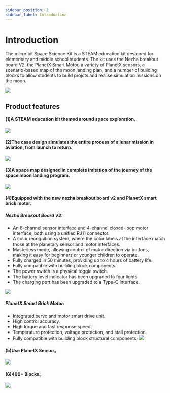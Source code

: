 ```yaml
---
sidebar_position: 2
sidebar_label: Introduction
---
```


# Introduction

The micro:bit Space Science Kit is a STEAM education kit designed for elementary and middle school students. The kit uses the Nezha breakout board V2, the PlanetX Smart Motor, a variety of PlanetX sensors, a scenario-based map of the moon landing plan, and a number of building blocks to allow students to build projcts and realise simulation missions on the moon.

![](https://wiki-media-ef.oss-cn-hongkong.aliyuncs.com/docs/microbit/building-blocks/microbit-space-science-kit/images/microbit-space-science-kit-introduction.png)

## Product features

#### (1)A STEAM education kit themed around space exploration.


![](https://wiki-media-ef.oss-cn-hongkong.aliyuncs.com/docs/microbit/building-blocks/microbit-space-science-kit/images/microbit-space-science-kit-introduction-01.png)

#### (2)The case design simulates the entire process of a lunar mission in aviation, from launch to return.


![](https://wiki-media-ef.oss-cn-hongkong.aliyuncs.com/docs/microbit/building-blocks/microbit-space-science-kit/images/microbit-space-science-kit-introduction-02.png)

#### (3)A space map designed in complete imitation of the journey of the space moon landing program.

![](https://wiki-media-ef.oss-cn-hongkong.aliyuncs.com/docs/microbit/building-blocks/microbit-space-science-kit/images/microbit-space-science-kit-introduction-03.png)

#### (4)Equipped with the new nezha breakout board v2 and PlanetX smart brick motor.

##### Nezha Breakout Board V2:

-  An 8-channel sensor interface and 4-channel closed-loop motor interface, both using a unified RJ11 connector.
-  A color recognition system, where the color labels at the interface match those at the planetary sensor and motor interfaces.
-  Masterless mode, allowing control of motor direction via buttons, making it easy for beginners or younger children to operate.
-  Fully charged in 50 minutes, providing up to 4 hours of battery life.
-  Fully compatible with building block components.
-  The power switch is a physical toggle switch.
-  The battery level indicator has been upgraded to four lights.
-  The charging port has been upgraded to a Type-C interface.

![](https://wiki-media-ef.oss-cn-hongkong.aliyuncs.com/docs/microbit/building-blocks/microbit-space-science-kit/images/microbit-space-science-kit-introduction-04.png)

##### PlanetX Smart Brick Motor:

- Integrated servo and motor smart drive unit.
- High control accuracy.
- High torque and fast response speed.
- Temperature protection, voltage protection, and stall protection.
- Fully compatible with building block structural components.
![](https://wiki-media-ef.oss-cn-hongkong.aliyuncs.com/docs/microbit/building-blocks/microbit-space-science-kit/images/microbit-space-science-kit-introduction-05.png)

#### (5)Use PlanetX Sensor。

![](https://wiki-media-ef.oss-cn-hongkong.aliyuncs.com/docs/microbit/building-blocks/microbit-space-science-kit/images/microbit-space-science-kit-introduction-06.png)

#### (6)400+ Blocks。

![](https://wiki-media-ef.oss-cn-hongkong.aliyuncs.com/docs/microbit/building-blocks/microbit-space-science-kit/images/microbit-space-science-kit-introduction-07.png)
